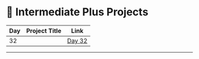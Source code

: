 # 📅 Intermediate Plus Projects

| Day | Project Title                   | Link                      |
|-----|---------------------------------|---------------------------|
| 32  |                                 | [Day 32](d32/README.md)   |




---